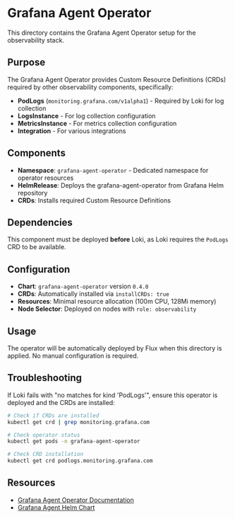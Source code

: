# Grafana Agent Operator

This directory contains the Grafana Agent Operator setup for the observability stack.

## Purpose

The Grafana Agent Operator provides Custom Resource Definitions (CRDs) required by other observability components, specifically:

- **PodLogs** (`monitoring.grafana.com/v1alpha1`) - Required by Loki for log collection
- **LogsInstance** - For log collection configuration
- **MetricsInstance** - For metrics collection configuration
- **Integration** - For various integrations

## Components

- **Namespace**: `grafana-agent-operator` - Dedicated namespace for operator resources
- **HelmRelease**: Deploys the grafana-agent-operator from Grafana Helm repository
- **CRDs**: Installs required Custom Resource Definitions

## Dependencies

This component must be deployed **before** Loki, as Loki requires the `PodLogs` CRD to be available.

## Configuration

- **Chart**: `grafana-agent-operator` version `0.4.0`
- **CRDs**: Automatically installed via `installCRDs: true`
- **Resources**: Minimal resource allocation (100m CPU, 128Mi memory)
- **Node Selector**: Deployed on nodes with `role: observability`

## Usage

The operator will be automatically deployed by Flux when this directory is applied. No manual configuration is required.

## Troubleshooting

If Loki fails with "no matches for kind 'PodLogs'", ensure this operator is deployed and the CRDs are installed:

```bash
# Check if CRDs are installed
kubectl get crd | grep monitoring.grafana.com

# Check operator status
kubectl get pods -n grafana-agent-operator

# Check CRD installation
kubectl get crd podlogs.monitoring.grafana.com
```

## Resources

- [Grafana Agent Operator Documentation](https://grafana.com/docs/agent/latest/static/flow/reference/components/grafana.agentoperator.v1/)
- [Grafana Agent Helm Chart](https://github.com/grafana/helm-charts/tree/main/charts/grafana-agent-operator)

